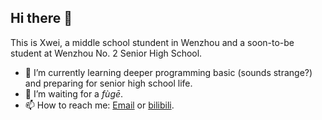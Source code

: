 ## Hi there 👋

<!--
**Xwei1645/Xwei1645** is a ✨ _special_ ✨ repository because its `README.md` (this file) appears on your GitHub profile.

Here are some ideas to get you started:

- 🔭 I’m currently working on ...
- 🌱 I’m currently learning ...
- 👯 I’m looking to collaborate on ...
- 🤔 I’m looking for help with ...
- 💬 Ask me about ...
- 📫 How to reach me: ...
- 😄 Pronouns: ...
- ⚡ Fun fact: ...
-->

This is Xwei, a middle school stundent in Wenzhou and a soon-to-be  student at Wenzhou No. 2 Senior High School.

- 🌱 I’m currently learning deeper programming basic (sounds strange?) and preparing for senior high school life.
- 👯 I’m waiting for a *fùgē*.
- 📫 How to reach me: [Email](mailto:xuwei1645@163.com) or [bilibili](https://space.bilibili.com/573734644).


